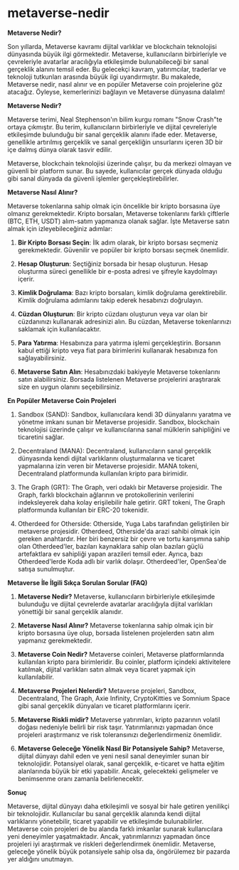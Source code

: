 # metaverse-nedir
**Metaverse Nedir?**

Son yıllarda, Metaverse kavramı dijital varlıklar ve blockchain teknolojisi dünyasında büyük ilgi görmektedir. Metaverse, kullanıcıların birbirleriyle ve çevreleriyle avatarlar aracılığıyla etkileşimde bulunabileceği bir sanal gerçeklik alanını temsil eder. Bu gelecekçi kavram, yatırımcılar, traderlar ve teknoloji tutkunları arasında büyük ilgi uyandırmıştır. Bu makalede, Metaverse nedir, nasıl alınır ve en popüler Metaverse coin projelerine göz atacağız. Öyleyse, kemerlerinizi bağlayın ve Metaverse dünyasına dalalım!

**Metaverse Nedir?**

Metaverse terimi, Neal Stephenson'ın bilim kurgu romanı "Snow Crash"te ortaya çıkmıştır. Bu terim, kullanıcıların birbirleriyle ve dijital çevreleriyle etkileşimde bulunduğu bir sanal gerçeklik alanını ifade eder. Metaverse, genellikle artırılmış gerçeklik ve sanal gerçekliğin unsurlarını içeren 3D bir içe dalmış dünya olarak tasvir edilir.

Metaverse, blockchain teknolojisi üzerinde çalışır, bu da merkezi olmayan ve güvenli bir platform sunar. Bu sayede, kullanıcılar gerçek dünyada olduğu gibi sanal dünyada da güvenli işlemler gerçekleştirebilirler.

**Metaverse Nasıl Alınır?**

Metaverse tokenlarına sahip olmak için öncelikle bir kripto borsasına üye olmanız gerekmektedir. Kripto borsaları, Metaverse tokenlarını farklı çiftlerle (BTC, ETH, USDT) alım-satım yapmanıza olanak sağlar. İşte Metaverse satın almak için izleyebileceğiniz adımlar:

1. **Bir Kripto Borsası Seçin**: İlk adım olarak, bir kripto borsası seçmeniz gerekmektedir. Güvenilir ve popüler bir kripto borsası seçmek önemlidir.

2. **Hesap Oluşturun**: Seçtiğiniz borsada bir hesap oluşturun. Hesap oluşturma süreci genellikle bir e-posta adresi ve şifreyle kaydolmayı içerir.

3. **Kimlik Doğrulama**: Bazı kripto borsaları, kimlik doğrulama gerektirebilir. Kimlik doğrulama adımlarını takip ederek hesabınızı doğrulayın.

4. **Cüzdan Oluşturun**: Bir kripto cüzdanı oluşturun veya var olan bir cüzdanınızı kullanarak adresinizi alın. Bu cüzdan, Metaverse tokenlarınızı saklamak için kullanılacaktır.

5. **Para Yatırma**: Hesabınıza para yatırma işlemi gerçekleştirin. Borsanın kabul ettiği kripto veya fiat para birimlerini kullanarak hesabınıza fon sağlayabilirsiniz.

6. **Metaverse Satın Alın**: Hesabınızdaki bakiyeyle Metaverse tokenlarını satın alabilirsiniz. Borsada listelenen Metaverse projelerini araştırarak size en uygun olanını seçebilirsiniz.

**En Popüler Metaverse Coin Projeleri**

1. Sandbox (SAND): Sandbox, kullanıcılara kendi 3D dünyalarını yaratma ve yönetme imkanı sunan bir Metaverse projesidir. Sandbox, blockchain teknolojisi üzerinde çalışır ve kullanıcılarına sanal mülklerin sahipliğini ve ticaretini sağlar.

2. Decentraland (MANA): Decentraland, kullanıcıların sanal gerçeklik dünyasında kendi dijital varlıklarını oluşturmalarına ve ticaret yapmalarına izin veren bir Metaverse projesidir. MANA tokeni, Decentraland platformunda kullanılan kripto para birimidir.

3. The Graph (GRT): The Graph, veri odaklı bir Metaverse projesidir. The Graph, farklı blockchain ağlarının ve protokollerinin verilerini indeksleyerek daha kolay erişilebilir hale getirir. GRT tokeni, The Graph platformunda kullanılan bir ERC-20 tokenidir.

4. Otherdeed for Otherside: Otherside, Yuga Labs tarafından geliştirilen bir metaverse projesidir. Otherdeed, Otherside'da arazi sahibi olmak için gereken anahtardır. Her biri benzersiz bir çevre ve tortu karışımına sahip olan Otherdeed'ler, bazıları kaynaklara sahip olan bazıları güçlü artefaktlara ev sahipliği yapan arazileri temsil eder. Ayrıca, bazı Otherdeed'lerde Koda adlı bir varlık dolaşır. Otherdeed'ler, OpenSea'de satışa sunulmuştur.

**Metaverse İle İlgili Sıkça Sorulan Sorular (FAQ)**

1. **Metaverse Nedir?**
Metaverse, kullanıcıların birbirleriyle etkileşimde bulunduğu ve dijital çevrelerde avatarlar aracılığıyla dijital varlıkları yönettiği bir sanal gerçeklik alanıdır.

2. **Metaverse Nasıl Alınır?**
Metaverse tokenlarına sahip olmak için bir kripto borsasına üye olup, borsada listelenen projelerden satın alım yapmanız gerekmektedir.

3. **Metaverse Coin Nedir?**
Metaverse coinleri, Metaverse platformlarında kullanılan kripto para birimleridir. Bu coinler, platform içindeki aktivitelere katılmak, dijital varlıkları satın almak veya ticaret yapmak için kullanılabilir.

4. **Metaverse Projeleri Nelerdir?**
Metaverse projeleri, Sandbox, Decentraland, The Graph, Axie Infinity, CryptoKitties ve Somnium Space gibi sanal gerçeklik dünyaları ve ticaret platformlarını içerir.

5. **Metaverse Riskli midir?**
Metaverse yatırımları, kripto pazarının volatil doğası nedeniyle belirli bir risk taşır. Yatırımlarınızı yapmadan önce projeleri araştırmanız ve risk toleransınızı değerlendirmeniz önemlidir.

6. **Metaverse Geleceğe Yönelik Nasıl Bir Potansiyele Sahip?**
Metaverse, dijital dünyayı dahil eden ve yeni nesil sanal deneyimler sunan bir teknolojidir. Potansiyel olarak, sanal gerçeklik, e-ticaret ve hatta eğitim alanlarında büyük bir etki yapabilir. Ancak, gelecekteki gelişmeler ve benimsenme oranı zamanla belirlenecektir.

**Sonuç**

Metaverse, dijital dünyayı daha etkileşimli ve sosyal bir hale getiren yenilikçi bir teknolojidir. Kullanıcılar bu sanal gerçeklik alanında kendi dijital varlıklarını yönetebilir, ticaret yapabilir ve etkileşimde bulunabilirler. Metaverse coin projeleri de bu alanda farklı imkanlar sunarak kullanıcılara yeni deneyimler yaşatmaktadır. Ancak, yatırımlarınızı yapmadan önce projeleri iyi araştırmak ve riskleri değerlendirmek önemlidir. Metaverse, geleceğe yönelik büyük potansiyele sahip olsa da, öngörülemez bir pazarda yer aldığını unutmayın.
